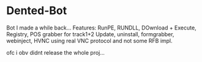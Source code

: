 # Dented-Bot
Bot I made a while back...
Features:
RunPE, RUNDLL, DOwnload + Execute, Registry, POS grabber for track1+2 
Update, uninstall, formgrabber, webinject, HVNC using real VNC protocol and not some RFB impl.

ofc i obv didnt release the whole proj...

